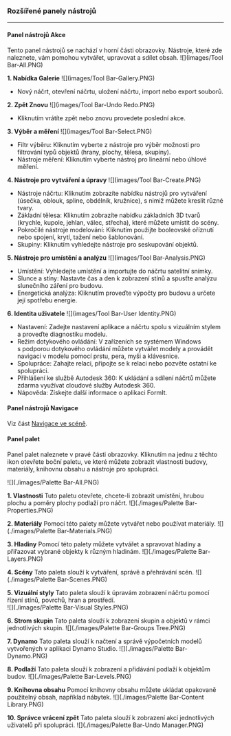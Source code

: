 ### Rozšířené panely nástrojů
---

#### Panel nástrojů Akce
Tento panel nástrojů se nachází v horní části obrazovky. Nástroje, které zde naleznete, vám pomohou vytvářet, upravovat a sdílet obsah.
![](images/Tool Bar-All.PNG)

**1. Nabídka Galerie**
![](images/Tool Bar-Gallery.PNG)
- Nový náčrt, otevření náčrtu, uložení náčrtu, import nebo export souborů.

**2. Zpět Znovu**
![](images/Tool Bar-Undo Redo.PNG)
- Kliknutím vrátíte zpět nebo znovu provedete poslední akce.

**3. Výběr a měření**
![](images/Tool Bar-Select.PNG)
- Filtr výběru: Kliknutím vyberte z nástroje pro výběr možnosti pro filtrování typů objektů (hrany, plochy, tělesa, skupiny).
- Nástroje měření: Kliknutím vyberte nástroj pro lineární nebo úhlové měření.

**4. Nástroje pro vytváření a úpravy**
![](images/Tool Bar-Create.PNG)
- Nástroje náčrtu: Kliknutím zobrazíte nabídku nástrojů pro vytváření (úsečka, oblouk, spline, obdélník, kružnice), s nimiž můžete kreslit různé tvary.
- Základní tělesa: Kliknutím zobrazíte nabídku základních 3D tvarů (krychle, kupole, jehlan, válec, střecha), které můžete umístit do scény.
- Pokročilé nástroje modelování: Kliknutím použijte booleovské oříznutí nebo spojení, krytí, tažení nebo šablonování.
- Skupiny: Kliknutím vyhledejte nástroje pro seskupování objektů.

**5. Nástroje pro umístění a analýzu**
![](images/Tool Bar-Analysis.PNG)
- Umístění: Vyhledejte umístění a importujte do náčrtu satelitní snímky.
- Slunce a stíny: Nastavte čas a den k zobrazení stínů a spusťte analýzu slunečního záření pro budovu.
- Energetická analýza: Kliknutím proveďte výpočty pro budovu a určete její spotřebu energie.

**6. Identita uživatele**
![](images/Tool Bar-User Identity.PNG)
- Nastavení: Zadejte nastavení aplikace a náčrtu spolu s vizuálním stylem a proveďte diagnostiku modelu. 
- Režim dotykového ovládání: V zařízeních se systémem Windows s podporou dotykového ovládání můžete vytvářet modely a provádět navigaci v modelu pomocí prstu, pera, myši a klávesnice.
- Spolupráce: Zahajte relaci, připojte se k relaci nebo pozvěte ostatní ke spolupráci.
- Přihlášení ke službě Autodesk 360: K ukládání a sdílení náčrtů můžete zdarma využívat cloudové služby Autodesk 360.
- Nápověda: Získejte další informace o aplikaci FormIt.

#### Panel nástrojů Navigace
Viz část [Navigace ve scéně](../formit-introduction/navigating-the-scene.md).

#### Panel palet
Panel palet naleznete v pravé části obrazovky. Kliknutím na jednu z těchto ikon otevřete boční paletu, ve které můžete zobrazit vlastnosti budovy, materiály, knihovnu obsahu a nástroje pro spolupráci.

![](./images/Palette Bar-All.PNG)

**1. Vlastnosti** Tuto paletu otevřete, chcete-li zobrazit umístění, hrubou plochu a poměry plochy podlaží pro náčrt.
![](./images/Palette Bar-Properties.PNG)

**2. Materiály** Pomocí této palety můžete vytvářet nebo používat materiály.
![](./images/Palette Bar-Materials.PNG)

**3. Hladiny** Pomocí této palety můžete vytvářet a spravovat hladiny a přiřazovat vybrané objekty k různým hladinám.
![](./images/Palette Bar-Layers.PNG)

**4. Scény** Tato paleta slouží k vytváření, správě a přehrávání scén.
![](./images/Palette Bar-Scenes.PNG)

**5. Vizuální styly** Tato paleta slouží k úpravám zobrazení náčrtu pomocí řízení stínů, povrchů, hran a prostředí. <br> ![](./images/Palette Bar-Visual Styles.PNG)

**6. Strom skupin** Tato paleta slouží k zobrazení skupin a objektů v rámci jednotlivých skupin.
![](./images/Palette Bar-Groups Tree.PNG)

**7. Dynamo** Tato paleta slouží k načtení a správě výpočetních modelů vytvořených v aplikaci Dynamo Studio.
![](./images/Palette Bar-Dynamo.PNG)

**8. Podlaží** Tato paleta slouží k zobrazení a přidávání podlaží k objektům budov.
![](./images/Palette Bar-Levels.PNG)

**9. Knihovna obsahu** Pomocí knihovny obsahu můžete ukládat opakovaně použitelný obsah, například nábytek.
![](./images/Palette Bar-Content Library.PNG)

**10. Správce vrácení zpět** Tato paleta slouží k zobrazení akcí jednotlivých uživatelů při spolupráci.
![](./images/Palette Bar-Undo Manager.PNG)